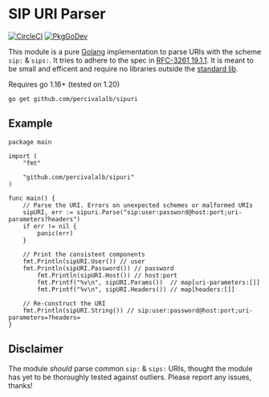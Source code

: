 # SIP URI Parser

[![CircleCI](https://circleci.com/gh/percivalalb/sipuri.svg?style=svg)](https://circleci.com/gh/percivalalb/sipuri)
[![PkgGoDev](https://pkg.go.dev/badge/github.com/percivalalb/sipuri)](https://pkg.go.dev/github.com/percivalalb/sipuri)

This module is a pure [Golang](https://go.dev/) implementation to parse URIs with the scheme `sip:` & `sips:`. It tries to adhere to the spec in [RFC-3261 19.1.1](https://www.rfc-editor.org/rfc/rfc3261#section-19.1.1). It is meant to be small and efficent and require no libraries outside the [standard lib](https://pkg.go.dev/std).

Requires go 1.16+ (tested on 1.20)

```console
go get github.com/percivalalb/sipuri
```

## Example

```golang
package main

import (
	"fmt"

	"github.com/percivalalb/sipuri"
)

func main() {
	// Parse the URI. Errors on unexpected schemes or malformed URIs
  	sipURI, err := sipuri.Parse("sip:user:password@host:port;uri-parameters?headers")
	if err != nil {
		panic(err)
	}

	// Print the consistent components
   	fmt.Println(sipURI.User()) // user
   	fmt.Println(sipURI.Password()) // password
    	fmt.Println(sipURI.Host()) // host:port
    	fmt.Printf("%v\n", sipURI.Params())  // map[uri-parameters:[]]
    	fmt.Printf("%v\n", sipURI.Headers()) // map[headers:[]]

	// Re-construct the URI
	fmt.Println(sipURI.String()) // sip:user:password@host:port;uri-parameters=?headers=
}
```

## Disclaimer

The module *should* parse common `sip:` & `sips:` URIs, thought the module has yet to be thoroughly tested against outliers. Please report any issues, thanks!
